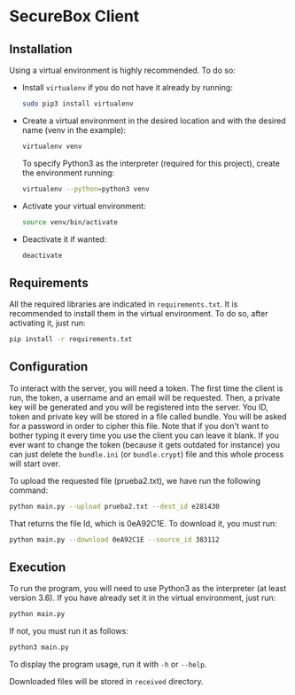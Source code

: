 # SecureBox Client

## Installation
Using a virtual environment is highly recommended. To do so:
- Install `virtualenv` if you do not have it already by running:
  ```bash
  sudo pip3 install virtualenv
  ```
- Create a virtual environment in the desired location and with the desired name (venv in the example):
  ```bash
  virtualenv venv
  ```
  To specify Python3 as the interpreter (required for this project), create the environment running:
  ```bash
  virtualenv --python=python3 venv
  ```
- Activate your virtual environment:
  ```bash
  source venv/bin/activate
  ```
- Deactivate it if wanted:
  ```bash
  deactivate
  ```

## Requirements
All the required libraries are indicated in `requirements.txt`. It is recommended to install them in the virtual environment. To do so, after activating it, just run:
```bash
pip install -r requirements.txt
```

## Configuration
To interact with the server, you will need a token. The first time the client is run, the token, a username and an email will be requested. Then, a private key will be generated and you will be registered into the server. You ID, token and private key will be stored in a file called bundle. You will be asked for a password in order to cipher this file. Note that if you don't want to bother typing it every time you use the client you can leave it blank. If you ever want to change the token (because it gets outdated for instance) you can just delete the `bundle.ini` (or `bundle.crypt`) file and this whole process will start over. 

To upload the requested file (prueba2.txt), we have run the following command:
```bash
python main.py --upload prueba2.txt --dest_id e281430
```
That returns the file Id, which is 0eA92C1E.
To download it, you must run:

```bash
python main.py --download 0eA92C1E --source_id 383112
```

## Execution
To run the program, you will need to use Python3 as the interpreter (at least version 3.6). If you have already set it in the virtual environment, just run:
```bash
python main.py
```
If not, you must run it as follows:
```bash
python3 main.py
```
To display the program usage, run it with `-h` or `--help`.

Downloaded files will be stored in `received` directory.